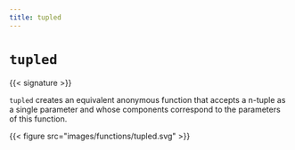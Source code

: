 ```yaml
---
title: tupled
---
```


# `tupled`

{{< signature >}}

`tupled` creates an equivalent anonymous function that accepts a n-tuple as a single parameter and whose components correspond to the parameters of this function.

{{< figure src="images/functions/tupled.svg" >}}
